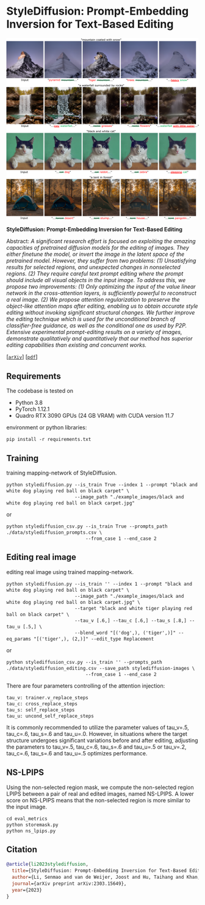 # StyleDiffusion: Prompt-Embedding Inversion for Text-Based Editing</sub>

![Random Sample](./docs/stylediffusion_results.png)

**StyleDiffusion: Prompt-Embedding Inversion for Text-Based Editing**<br>

Abstract: *A significant research effort is focused on exploiting the amazing capacities of pretrained diffusion models for the editing of images. They either finetune the model, or invert the image in the latent space of the pretrained model. However, they suffer from two problems: (1) Unsatisfying results for selected regions, and unexpected changes in nonselected regions. (2) They require careful text prompt editing where the prompt should include all visual objects in the input image. To address this, we propose two improvements: (1) Only optimizing the input of the value linear network in the cross-attention layers, is sufficiently powerful to reconstruct a real image. (2) We propose attention regularization to preserve the object-like attention maps after editing, enabling us to obtain accurate style editing without invoking significant structural changes. We further improve the editing technique which is used for the unconditional branch of classifier-free guidance, as well as the conditional one as used by P2P. Extensive experimental prompt-editing results on a variety of images, demonstrate qualitatively and quantitatively that our method has superior editing capabilities than existing and concurrent works.*

[[`arXiv`](https://arxiv.org/abs/2303.15649)] [[`pdf`](https://arxiv.org/pdf/2303.15649.pdf)]

## Requirements
The codebase is tested on 
* Python 3.8
* PyTorch 1.12.1
* Quadro RTX 3090 GPUs (24 GB VRAM) with CUDA version 11.7

environment or python libraries:

```
pip install -r requirements.txt
```


## Training
training mapping-network of StyleDiffusion.

```
python stylediffusion.py --is_train True --index 1 --prompt "black and white dog playing red ball on black carpet" \
                         --image_path "./example_images/black and white dog playing red ball on black carpet.jpg"
```

or

```
python stylediffusion_csv.py --is_train True --prompts_path ./data/stylediffusion_prompts.csv \
                             --from_case 1 --end_case 2
```

## Editing real image

editing real image using trained mapping-network.
```
python stylediffusion.py --is_train '' --index 1 --prompt "black and white dog playing red ball on black carpet" \
                         --image_path "./example_images/black and white dog playing red ball on black carpet.jpg" \
                         --target "black and white tiger playing red ball on black carpet" \
                         --tau_v [.6,] --tau_c [.6,] --tau_s [.8,] --tau_u [.5,] \
                         --blend_word "[('dog',), ('tiger',)]" --eq_params "[('tiger',), (2,)]" --edit_type Replacement
```

or

```
python stylediffusion_csv.py --is_train '' --prompts_path ./data/stylediffusion_editing.csv --save_path stylediffusion-images \
                             --from_case 1 --end_case 2
```

There are four parameters controlling of the attention injection:
```
tau_v: trainer.v_replace_steps
tau_c: cross_replace_steps
tau_s: self_replace_steps
tau_u: uncond_self_replace_steps
```
It is commonly recommended to utilize the parameter values of tau_v=.5, tau_c=.6, tau_s=.6 and tau_u=.0. However, in situations where the target structure undergoes significant variations before and after editing, 
adjusting the parameters to tau_v=.5, tau_c=.6, tau_s=.6 and tau_u=.5 or tau_v=.2, tau_c=.6, tau_s=.6 and tau_u=.5 optimizes performance.

## NS-LPIPS

Using the non-selected region mask, we compute the non-selected region LPIPS between a pair of real and edited images, named NS-LPIPS. A lower score on NS-LPIPS means that the non-selected region is more similar to the input image.
```
cd eval_metrics
python storemask.py
python ns_lpips.py
```

## Citation

```bibtex
@article{li2023stylediffusion,
  title={StyleDiffusion: Prompt-Embedding Inversion for Text-Based Editing},
  author={Li, Senmao and van de Weijer, Joost and Hu, Taihang and Khan, Fahad Shahbaz and Hou, Qibin and Wang, Yaxing and Yang, Jian},
  journal={arXiv preprint arXiv:2303.15649},
  year={2023}
}
```



